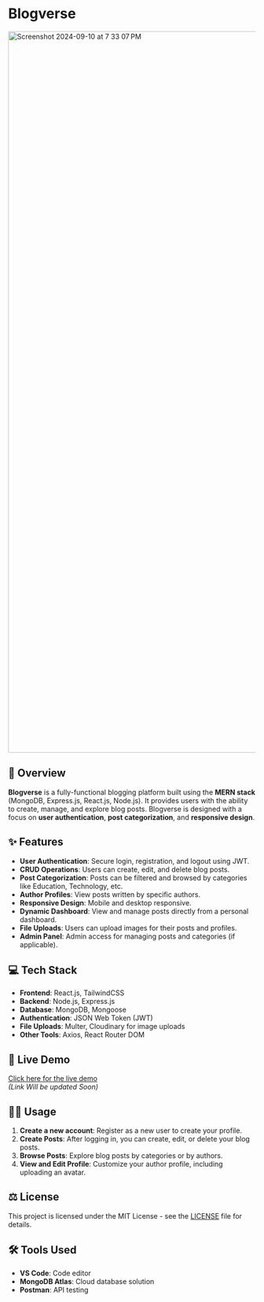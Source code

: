 # Blogverse

<img width="1467" alt="Screenshot 2024-09-10 at 7 33 07 PM" src="https://github.com/user-attachments/assets/8bbd2c8b-edf0-410c-a93f-05add2e1b73d">

## 📖 Overview

**Blogverse** is a fully-functional blogging platform built using the **MERN stack** (MongoDB, Express.js, React.js, Node.js). It provides users with the ability to create, manage, and explore blog posts. Blogverse is designed with a focus on **user authentication**, **post categorization**, and **responsive design**.

## ✨ Features

- **User Authentication**: Secure login, registration, and logout using JWT.
- **CRUD Operations**: Users can create, edit, and delete blog posts.
- **Post Categorization**: Posts can be filtered and browsed by categories like Education, Technology, etc.
- **Author Profiles**: View posts written by specific authors.
- **Responsive Design**: Mobile and desktop responsive.
- **Dynamic Dashboard**: View and manage posts directly from a personal dashboard.
- **File Uploads**: Users can upload images for their posts and profiles.
- **Admin Panel**: Admin access for managing posts and categories (if applicable).

## 💻 Tech Stack

- **Frontend**: React.js, TailwindCSS
- **Backend**: Node.js, Express.js
- **Database**: MongoDB, Mongoose
- **Authentication**: JSON Web Token (JWT)
- **File Uploads**: Multer, Cloudinary for image uploads
- **Other Tools**: Axios, React Router DOM

## 🚀 Live Demo
[Click here for the live demo](#)  
*(Link Will be updated Soon)*

## 🧑‍💻 Usage

1. **Create a new account**: Register as a new user to create your profile.
2. **Create Posts**: After logging in, you can create, edit, or delete your blog posts.
3. **Browse Posts**: Explore blog posts by categories or by authors.
4. **View and Edit Profile**: Customize your author profile, including uploading an avatar.

## ⚖️ License

This project is licensed under the MIT License - see the [LICENSE](LICENSE) file for details.

## 🛠️ Tools Used

- **VS Code**: Code editor
- **MongoDB Atlas**: Cloud database solution
- **Postman**: API testing
